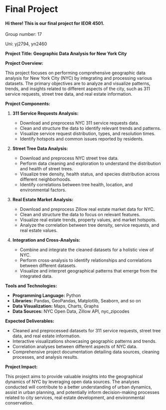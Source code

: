 # Final Project
#### Hi there! This is our final project for IEOR 4501.

Group number: 17

Uni: yj2794, yn2460

**Project Title: Geographic Data Analysis for New York City**

**Project Overview:**

This project focuses on performing comprehensive geographic data analysis for New York City (NYC) by integrating and processing various datasets. The primary objectives are to analyze and visualize patterns, trends, and insights related to different aspects of the city, such as 311 service requests, street tree data, and real estate information.

**Project Components:**

1. **311 Service Requests Analysis:**
   - Download and preprocess NYC 311 service requests data.
   - Clean and structure the data to identify relevant trends and patterns.
   - Visualize service request distribution, types, and resolution times.
   - Identify hotspots and common issues reported by residents.

2. **Street Tree Data Analysis:**
   - Download and preprocess NYC street tree data.
   - Perform data cleaning and exploration to understand the distribution and health of street trees.
   - Visualize tree density, health status, and species distribution across different neighborhoods.
   - Identify correlations between tree health, location, and environmental factors.

3. **Real Estate Market Analysis:**
   - Download and preprocess Zillow real estate market data for NYC.
   - Clean and structure the data to focus on relevant features.
   - Visualize real estate trends, property values, and market hotspots.
   - Analyze the correlation between tree density, service requests, and real estate values.

4. **Integration and Cross-Analysis:**
   - Combine and integrate the cleaned datasets for a holistic view of NYC.
   - Perform cross-analysis to identify relationships and correlations between different datasets.
   - Visualize and interpret geographical patterns that emerge from the integrated data.

**Tools and Technologies:**

- **Programming Language:** Python
- **Libraries:** Pandas, GeoPandas, Matplotlib, Seaborn, and so on
- **Data Visualization:** Maps, Charts, Graphs
- **Data Sources:** NYC Open Data, Zillow API, nyc_zipcodes

**Expected Deliverables:**

- Cleaned and preprocessed datasets for 311 service requests, street tree data, and real estate information.
- Interactive visualizations showcasing geographic patterns and trends.
- Correlation analyses between different aspects of NYC data.
- Comprehensive project documentation detailing data sources, cleaning processes, and analysis results.

**Project Impact:**

This project aims to provide valuable insights into the geographical dynamics of NYC by leveraging open data sources. The analyses conducted will contribute to a better understanding of urban dynamics, assist in urban planning, and potentially inform decision-making processes related to city services, real estate development, and environmental conservation.

